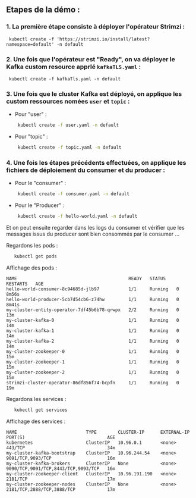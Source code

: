 ## Etapes de la démo :
 
 ### 1. La première étape consiste à déployer l'opérateur Strimzi :

     kubectl create -f 'https://strimzi.io/install/latest?namespace=default' -n default

 ### 2. Une fois que l'opérateur est "Ready", on va déployer le Kafka custom resource apprlé `kafkaTLS.yaml` : 

     kubectl create -f kafkaTls.yaml -n default

### 3. Une fois que le cluster Kafka est déployé, on applique les custom ressources nomées `user` et `topic` :

*    Pour "user" :

      ```sh
       kubectl create -f user.yaml -n default
      ```

*    Pour "topic" :

      ```sh
       kubectl create -f topic.yaml -n default
      ```


### 4. Une fois les étapes précédents effectuées, on applique les fichiers de déploiement du consumer et du producer :
    
*    Pour le "consumer" :
    
     ```sh
      kubectl create -f consumer.yaml -n default
     ```

*    Pour le "Producer" : 

     ```sh
      kubectl create -f hello-world.yaml -n default
     ```

Et on peut ensuite regarder dans les logs du consumer et vérifier que les messages issus du producer sont bien consommés par le consumer ...

Regardons les pods :  

   ```sh
      kubectl get pods
   ```
     
Affichage des pods : 

    NAME                                          READY   STATUS    RESTARTS   AGE
    hello-world-consumer-8c94685d-jlb97           1/1     Running   0          8m56s
    hello-world-producer-5cb7d54cb6-z74hw         1/1     Running   0          8m41s
    my-cluster-entity-operator-7df45b6b78-qrwpx   2/2     Running   0          13m
    my-cluster-kafka-0                            1/1     Running   0          14m
    my-cluster-kafka-1                            1/1     Running   0          14m
    my-cluster-kafka-2                            1/1     Running   0          14m
    my-cluster-zookeeper-0                        1/1     Running   0          15m
    my-cluster-zookeeper-1                        1/1     Running   0          15m
    my-cluster-zookeeper-2                        1/1     Running   0          15m
    strimzi-cluster-operator-86df856f74-bcpfn     1/1     Running   0          19m


Regardons les services :  
   ```sh
      kubectl get services
   ```
     
Affichage des services : 

    NAME                          TYPE        CLUSTER-IP      EXTERNAL-IP   PORT(S)                               AGE
    kubernetes                    ClusterIP   10.96.0.1       <none>        443/TCP                               34m
    my-cluster-kafka-bootstrap    ClusterIP   10.96.244.54    <none>        9091/TCP,9093/TCP                     16m
    my-cluster-kafka-brokers      ClusterIP   None            <none>        9090/TCP,9091/TCP,8443/TCP,9093/TCP   16m
    my-cluster-zookeeper-client   ClusterIP   10.96.191.190   <none>        2181/TCP                              17m
    my-cluster-zookeeper-nodes    ClusterIP   None            <none>        2181/TCP,2888/TCP,3888/TCP            17m




 





